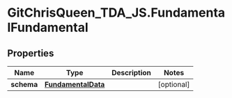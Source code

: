 # GitChrisQueen_TDA_JS.FundamentalFundamental

## Properties
Name | Type | Description | Notes
------------ | ------------- | ------------- | -------------
**schema** | [**FundamentalData**](FundamentalData.md) |  | [optional] 


